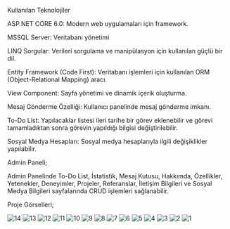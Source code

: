 Kullanılan Teknolojiler

ASP.NET CORE 6.0: Modern web uygulamaları için framework.

MSSQL Server: Veritabanı yönetimi

LINQ Sorgular: Verileri sorgulama ve manipülasyon için kullanılan güçlü bir dil.

Entity Framework (Code First): Veritabanı işlemleri için kullanılan ORM (Object-Relational Mapping) aracı.

View Component: Sayfa yönetimi ve dinamik içerik oluşturma.

Mesaj Gönderme Özelliği: Kullanıcı panelinde mesaj gönderme imkanı.

To-Do List: Yapılacaklar listesi ileri tarihe bir görev eklenebilir ve görevi tamamladıktan sonra görevin yapıldığı bilgisi değiştirilebilir.

Sosyal Medya Hesapları: Sosyal medya hesaplarıyla ilgili değişiklikler yapılabilir.



Admin Paneli;

Admin Panelinde To-Do List, İstatistik, Mesaj Kutusu, Hakkımda, Özellikler, Yetenekler, Deneyimler, Projeler, Referanslar, İletişim Bilgileri ve Sosyal Medya Bilgileri sayfalarında CRUD işlemleri sağlanabilir.

Proje Görselleri;

![14](https://github.com/user-attachments/assets/f90e00e5-e454-421f-9883-e3913be04025)
![13](https://github.com/user-attachments/assets/2627ca96-c89f-4c61-9230-45f0f489f40c)
![12](https://github.com/user-attachments/assets/b02a62a7-69a1-46c3-ae95-1e3a58238366)
![11](https://github.com/user-attachments/assets/e04dd2fd-7bc5-4e49-bac3-5fd064ec7082)
![10](https://github.com/user-attachments/assets/49e80273-23c0-427a-b2fd-35df6b791405)
![9](https://github.com/user-attachments/assets/75a9753d-ec71-4490-a5d4-e6a30a7567e1)
![8](https://github.com/user-attachments/assets/8552493b-7371-40c9-ac1f-c6f88373c709)
![7](https://github.com/user-attachments/assets/bb88e8ba-76b9-498b-8b7d-5709881d63fb)
![6](https://github.com/user-attachments/assets/74aefc05-998e-41ae-a250-3d14c5af2fb4)
![5](https://github.com/user-attachments/assets/92837b37-abf2-476f-9702-c9aa4e7d9425)
![4](https://github.com/user-attachments/assets/ec11e4ef-3d7e-47e4-a364-a08edbef9f44)
![3](https://github.com/user-attachments/assets/18773fc3-a618-4e6d-8648-1a92c6521372)
![2](https://github.com/user-attachments/assets/2e87fe7e-78a2-4ceb-b9c1-6f017d2e16cb)
![1](https://github.com/user-attachments/assets/975530b6-4325-42e5-928f-4532a39c4cf8)


